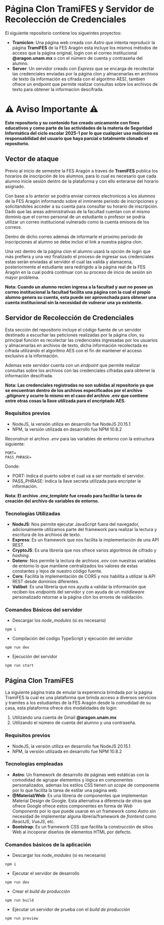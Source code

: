 # Página Clon TramiFES y Servidor de Recolección de Credenciales

El siguiente repositorio contiene los sigueintes proyectos:

- **Tramiclon**: Una página web creada con _Astro_ que intenta reproducir la página **TramiFES** de la FES Aragón esta
  incluye los mismos métodos de acceso que la página original, login con el correo institucional **@aragon.unam.mx** o
  con el número de cuenta y contraseña del alumno.
- **Server**: Un servidor creado con _Express_ que se encarga de recolectar las credenciales enviadas por la
  página clon y almacenarlas en archivos de texto (la información es cifrada con el algoritmo AES), tambien ofrece
  un endpoint que permite realizar consultas sobre los archivos de texto para obtener la informacíon descifrada.

# ⚠️ Aviso Importante ⚠️

**Este repositorio y su contenido fue creado unicamente con fines educativos y como parte de las actividades de la
materia de Seguridad Informática del ciclo escolar 2025-1 por lo que cualquier uso malicioso es responsabilidad del
usuario que haya parcial o totalmente clonado el repositorio.**

## Vector de ataque

Previo al inicio de semestre la FES Aragón a traves de **TramiFES** publica los horarios de inscripción de los alumnos,
para lo cual es necesario que cada alumno inicie sesión dentro de la plataforma y con ello enterarse del horario asignado.

Con base a lo anterior se podria enviar correos electronicos a los alumnos de la FES Aragón informando sobre el inminente
periodo de inscripciones y solicitandoles acceder a su cuenta para consultar su horario de inscripción. Dado que las areas
administrativas de la facultad cuentan con el mismo dominio que el correo personal de un estudiante o profesor se podria
utilizar un correo institucional vulnerado como la cuenta emisora de los correos.

Dentro de dicho correo ademas de informarle el proximo periodo de inscripciones al alumno se debe incluir el link a
nuestra página clon.

Una vez dentro de la página clon el alumno usará la opción de login que más prefiera y una vez finalizado el proceso de
ingresar sus credenciales estas serán enviadas al servidor el cual las valida y alamacena, posteriormente el estudiante
sera redirigido a la página real de la FES Aragón en la cual podrá continuar con su proceso de inicio de sesión sin
mayor problema.

**Nota: Cuando un alumno recien ingresa a la facultad y aun no posee un correo institucional la facultad facilita
una página con la cual el propio alumno genera su cuenta, esta puede ser aprovechada para obtener una cuenta institucional
sin la necesidad de vulnerar una ya existente.**

## Servidor de Recolección de Credenciales

Esta sección del repositorio incluye el código fuente de un servidor destinado a escuchar las peticiones realizadas
por la página clon, su principal función es recolectar las credenciales ingresadas por los usuarios y almacenarlas
en archivos de texto, dicha información recolectada es cifrada utilizando el algoritmo AES con el fin de mantener
el acceso exclusivo a la información.

Ademas este servidor cuenta con un _endpoint_ que permite realizar consultas sobre los archivos con las credenciales
cifradas para obtener la información descifrada.

**Nota: Las credenciales registradas no son subidas al repositorio ya que se encuentran dentro de los archivos
especificados por el archivo _.gitignore_ y ocurre lo mismo en el caso del archivo _.env_ que contiene entre otras cosas
la llave utilizada para el encriptado AES.**

### Requisitos previos

- NodeJS, la versión utiliza en desarrollo fue NodeJS 20.15.1
- NPM, la versión utilizada en desarrollo fue NPM 10.8.2

Reconstruir el archivo _.env_ para las variables de entorno con la estructura siguiente:

```
PORT=
PASS_PHRASE=
```

Donde:

- PORT: Indica el puerto sobre el cual va a ser montado el servidor.
- PASS_PHRASE: Indica la llave secreta utilizada para encriptar la información.

**Nota: El archivo _.env_template_ fue creado para facilitar la tarea de creación del archivo de variables
de entorno.**

### Tecnologías Utilizadas

- **NodeJS**: Nos permite ejecutar JavaScript fuera del navegador, adicionalmente utilizamos parte del framework para
  realizar la lectura y escritura de los archivos de texto.
- **Express**: Es un framework que nos facilita la implementación de una API REST.
- **CryptoJS**: Es una librería que nos ofrece varios algoritmos de cifrado y _hashing_.
- **Dotenv**: Nos permite la lectura de archivos _.env_ con nuestras variables de entorno lo que mantiene centralizados
  los valores de estas constantes y lejos de nuestro código fuente.
- **Cors**: Facilita la implementación de CORS y nos habilita a utilizar la API REST desde dominios diferentes.
- **Valibot**: Es una librería que nos ayuda a validar la información que reciben los _endpoints_ del servidor y con ayuda
  de un _middleware_ personalizado retornar a la página clon los errores de validación.

### Comandos Básicos del servidor

- Descargar los _node_modules_ (si es necesario)

```
npm i
```

- Compilación del codigo TypeScript y ejecución del servidor

```
npm run dev
```

- Ejecución del servidor

```
npm run start
```

## Página Clon TramiFES

La siguiente página trata de emular la experiencia brindada por la página TramiFES la cual es una plataforma
que brinda acceso a diversos servicios y tramites a los estudiantes de la FES Aragón desde la comodidad de su casa,
esta plataforma ofrece dos modalidades de login:

1. Utilizando una cuenta de Gmail **@aragon.unam.mx**
2. Utilizando el número de cuenta del alumno y una contraseña.

### Requisitos previos

- NodeJS, la versión utiliza en desarrollo fue NodeJS 20.15.1
- NPM, la versión utilizada en desarrollo fue NPM 10.8.2

### Tecnologías empleadas

- **Astro**: Un framework de desarrollo de páginas web estáticas con la comodidad de agrupar elementos y lógica en
  componentes personalizados, ademas los estilos CSS tienen un _scope_ de componente por lo que facilita la tarea de
  estilar una página web.
- **@Material/Web**: Es una libreria de componentes que implementan Material Design de Google. Esta alternativa a
  diferencia de otras que ofrece Google ofrece estos componentes en forma de _Web Components_ por lo que puede
  usarse en un framework como _Astro_ sin necesidad de implementar alguna libreria/framework de _frontend_
  como _ReactJS_, _VueJS_, etc.
- **Bootstrap**: Es un framework CSS que facilita la construcción de sitios Web al incoporar diseños de elementos
  HTML por defecto.

### Comandos básicos de la aplicación

- Descargar los _node_modules_ (si es necesario)

```
npm i
```

- Ejecutar el servidor de desarrollo

```
npm run dev
```

- Crear el _build de producción_

```
npm run build
```

- Ejecutar un servidor de prueba con el _build de producción_

```
npm run preview
```
